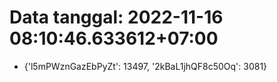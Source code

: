 # Data tanggal: 2022-11-16 08:10:46.633612+07:00

* {'l5mPWznGazEbPyZt': 13497, '2kBaL1jhQF8c50Oq': 3081}
